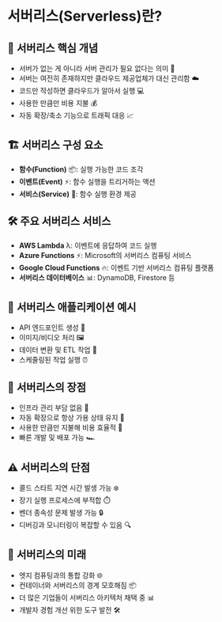 # 서버리스(Serverless)란?
## 🌟 서버리스 핵심 개념

- 서버가 없는 게 아니라 서버 관리가 필요 없다는 의미 🔑
- 서버는 여전히 존재하지만 클라우드 제공업체가 대신 관리함 ☁️
- 코드만 작성하면 클라우드가 알아서 실행 💻
- 사용한 만큼만 비용 지불 💰
- 자동 확장/축소 기능으로 트래픽 대응 📈

## 🏗️ 서버리스 구성 요소

- **함수(Function)** 📦: 실행 가능한 코드 조각
- **이벤트(Event)** ⚡: 함수 실행을 트리거하는 액션
- **서비스(Service)** 🔄: 함수 실행 환경 제공

## 🛠️ 주요 서버리스 서비스

- **AWS Lambda** λ: 이벤트에 응답하여 코드 실행
- **Azure Functions** ⚡: Microsoft의 서버리스 컴퓨팅 서비스
- **Google Cloud Functions** 🔥: 이벤트 기반 서버리스 컴퓨팅 플랫폼
- **서버리스 데이터베이스** 📊: DynamoDB, Firestore 등

## 📱 서버리스 애플리케이션 예시

- API 엔드포인트 생성 🔌
- 이미지/비디오 처리 🖼️
- 데이터 변환 및 ETL 작업 🔄
- 스케줄링된 작업 실행 ⏰

## 💪 서버리스의 장점

- 인프라 관리 부담 없음 🧘
- 자동 확장으로 항상 가용 상태 유지 📶
- 사용한 만큼만 지불해 비용 효율적 💸
- 빠른 개발 및 배포 가능 🏎️

## ⚠️ 서버리스의 단점

- 콜드 스타트 지연 시간 발생 가능 ❄️
- 장기 실행 프로세스에 부적합 ⏱️
- 벤더 종속성 문제 발생 가능 🔒
- 디버깅과 모니터링이 복잡할 수 있음 🔍

## 🔮 서버리스의 미래

- 엣지 컴퓨팅과의 통합 강화 🌐
- 컨테이너와 서버리스의 경계 모호해짐 📦
- 더 많은 기업들이 서버리스 아키텍처 채택 중 📊
- 개발자 경험 개선 위한 도구 발전 🛠️